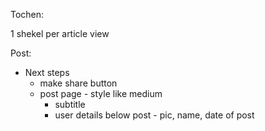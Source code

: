 Tochen:

1 shekel per article view

Post: 
* Next steps
	* make share button 
	* post page - style like medium
		* subtitle 
		* user details below post - pic, name, date of post 